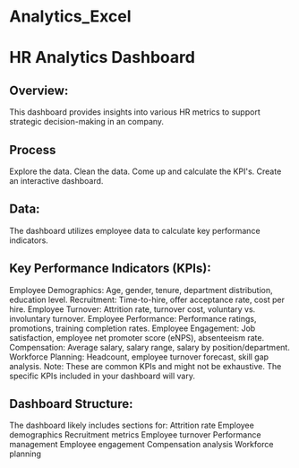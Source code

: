 # Analytics_Excel
# HR Analytics Dashboard

## Overview:
This dashboard provides insights into various HR metrics to support strategic decision-making in an company. 
## Process 
Explore the data.
Clean the data.
Come up and calculate the KPI's.
Create an interactive dashboard.
## Data:
The dashboard utilizes employee data to calculate key performance indicators.

## Key Performance Indicators (KPIs):

Employee Demographics: Age, gender, tenure, department distribution, education level.
Recruitment: Time-to-hire, offer acceptance rate, cost per hire.
Employee Turnover: Attrition rate, turnover cost, voluntary vs. involuntary turnover.
Employee Performance: Performance ratings, promotions, training completion rates.
Employee Engagement: Job satisfaction, employee net promoter score (eNPS), absenteeism rate.
Compensation: Average salary, salary range, salary by position/department.
Workforce Planning: Headcount, employee turnover forecast, skill gap analysis.
Note: These are common KPIs and might not be exhaustive. The specific KPIs included in your dashboard will vary.

## Dashboard Structure:
The dashboard likely includes sections for:
Attrition rate
Employee demographics
Recruitment metrics
Employee turnover
Performance management
Employee engagement
Compensation analysis
Workforce planning
